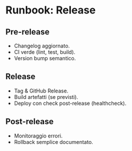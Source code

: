 # Runbook: Release

## Pre-release
- Changelog aggiornato.
- CI verde (lint, test, build).
- Version bump semantico.

## Release
- Tag & GitHub Release.
- Build artefatti (se previsti).
- Deploy con check post-release (healthcheck).

## Post-release
- Monitoraggio errori.
- Rollback semplice documentato.
